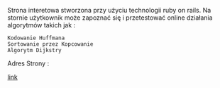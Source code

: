 Strona interetowa stworzona przy użyciu technologii ruby on rails. Na stornie użytkownik może zapoznać się i przetestować online działania algorytmów takich jak :

    Kodowanie Huffmana
    Sortowanie przez Kopcowanie
    Algorytm Dijkstry

Adres Strony :

[link](http://rubyonrailsproject.herokuapp.com)
